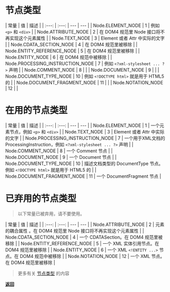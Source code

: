 # 节点类型

|  常量 | 值 | 描述 |
| :---: | :---: | --- | --- |
| Node.ELEMENT_NODE | 1 | 例如 `<p>` 和 `<div>` |
| Node.ATTRIBUTE_NODE | 2 | 在 DOM4 规范里 Node 接口将不再实现这个元素属性 |
| Node.TEXT_NODE | 3 | Element 或者 Attr 中实际的文字 |
| Node.CDATA_SECTION_NODE | 4 | 在 DOM4 规范里被移除 |
| Node.ENTITY_REFERENCE_NODE | 5 | 在 DOM4 规范里被移除 |
| Node.ENTITY_NODE | 6 | 在 DOM4 规范中被移除 |
| Node.PROCESSING_INSTRUCTION_NODE | 7 | 例如 `<?xml-stylesheet ... ?>` 声明 |
| Node.COMMENT_NODE | 8 | |
| Node.DOCUMENT_NODE | 9 | |
| Node.DOCUMENT_TYPE_NODE | 10 | 例如 `<!DOCTYPE html>` 就是用于 HTML5 的 |
| Node.DOCUMENT_FRAGMENT_NODE | 11 | |
| Node.NOTATION_NODE | 12 | |

# 在用的节点类型

|  常量 | 值 | 描述 |
| :---: | :---: | --- | --- |
| Node.ELEMENT_NODE | 1 | 一个元素节点，例如 `<p>` 和 `<div>` |
| Node.TEXT_NODE | 3 | Element 或者 Attr 中实际的文字 |
| Node.PROCESSING_INSTRUCTION_NODE | 7 | 一个用于XML文档的 ProcessingInstruction，例如 `<?xml-stylesheet ... ?>` 声明 |
| Node.COMMENT_NODE | 8 | 一个 Comment 节点 |
| Node.DOCUMENT_NODE | 9 | 一个 Document 节点 |
| Node.DOCUMENT_TYPE_NODE | 10 | 描述文档类型的 DocumentType 节点。例如 `<!DOCTYPE html>` 就是用于 HTML5 的 |
| Node.DOCUMENT_FRAGMENT_NODE | 11 | 一个 DocumentFragment 节点 |

# 已弃用的节点类型

> 以下常量已被弃用，请不要使用。

|  常量 | 值 | 描述 |
| :---: | :---: | --- | --- |
| Node.ATTRIBUTE_NODE | 2 | 元素 的耦合属性 。在 DOM4 规范里 Node 接口将不再实现这个元素属性 |
| Node.CDATA_SECTION_NODE | 4 | 一个 CDATASection。在 DOM4 规范里被移除 |
| Node.ENTITY_REFERENCE_NODE | 5 | 一个 XML 实体引用节点。在 DOM4 规范里被移除 |
| Node.ENTITY_NODE | 6 | 一个 XML `<!ENTITY ...>` 节点。在 DOM4 规范中被移除 |
| Node.NOTATION_NODE | 12 | 一个 XML <!NOTATION ...> 节点。在 DOM4 规范里被移除 |

> 更多有关 [节点类型](https://developer.mozilla.org/zh-CN/docs/Web/API/Node/nodeType) 的内容

**[返回](README.md)**
